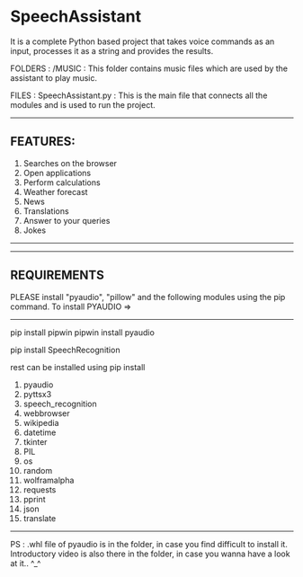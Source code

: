 # SpeechAssistant
It is a complete Python based project that takes voice commands as an input, processes it as a string and provides the results.

FOLDERS :
    /MUSIC : This folder contains music files which are used by the assistant to play music.

FILES : 
    SpeechAssistant.py : This is the main file that connects all the modules and is used to run the project.


--------------------------------------
FEATURES:
--------------------------------------
1. Searches on the browser
2. Open applications
3. Perform calculations
4. Weather forecast
5. News
6. Translations
7. Answer to your queries
8. Jokes

--------------------------------------
--------------------------------------
REQUIREMENTS
--------------------------------------
PLEASE install "pyaudio", "pillow" and the following modules using the pip command.
To install PYAUDIO =>
___________________
pip install pipwin
pipwin install pyaudio

pip install SpeechRecognition

rest can be installed using
pip install <module name>

1. pyaudio
2. pyttsx3
3. speech_recognition
4. webbrowser
5. wikipedia
6. datetime
7. tkinter
8. PIL
9. os
10. random
11. wolframalpha
12. requests
13. pprint
14. json
15. translate
--------------------------------------

PS : .whl file of pyaudio is in the folder, in case you find difficult to install it.
Introductory video is also there in the folder, in case you wanna have a look at it.. ^_^
